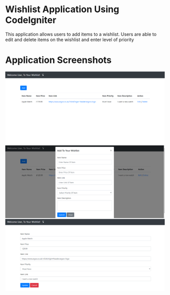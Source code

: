 # Wishlist Application Using CodeIgniter
This application allows users to add items to a wishlist. Users are able to edit and delete items on the wishlist and enter level of priority
# Application Screenshots
![](Images/Image1.png)
![](Images/Image2.png)
![](Images/Image3.png)

